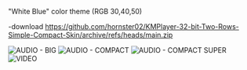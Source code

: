 "White Blue" color theme (RGB 30,40,50)

-download https://github.com/hornster02/KMPlayer-32-bit-Two-Rows-Simple-Compact-Skin/archive/refs/heads/main.zip

![AUDIO - BIG](https://user-images.githubusercontent.com/127822397/224918847-f60a3dac-ed4f-4715-912c-fa519ba50cb7.jpg)
![AUDIO - COMPACT](https://user-images.githubusercontent.com/127822397/224918851-57f5a718-5abf-43d2-80f2-7d0c43f4bf6e.jpg)
![AUDIO - COMPACT SUPER](https://user-images.githubusercontent.com/127822397/224918854-a33c7863-420a-4eb7-85a4-4effad42898b.jpg)
![VIDEO](https://user-images.githubusercontent.com/127822397/224918856-e25fe3c1-e517-4a82-b064-7193d9d706a8.jpg)
